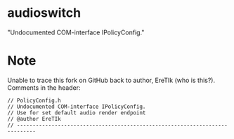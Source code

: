 # audioswitch
"Undocumented COM-interface IPolicyConfig."

# Note
Unable to trace this fork on GitHub back to author, EreTIk (who is this?). Comments in the header:
```// ----------------------------------------------------------------------------
// PolicyConfig.h
// Undocumented COM-interface IPolicyConfig.
// Use for set default audio render endpoint
// @author EreTIk
// ----------------------------------------------------------------------------
